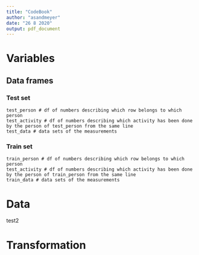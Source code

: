 ```yaml
---
title: "CodeBook"
author: "asandmeyer"
date: "26 8 2020"
output: pdf_document
---
```


# Variables

## Data frames

### Test set
```{r}
test_person # df of numbers describing which row belongs to which person
test_activity # df of numbers describing which activity has been done by the person of test_person from the same line
test_data # data sets of the measurements
```

### Train set
```{r}
train_person # df of numbers describing which row belongs to which person
test_activity # df of numbers describing which activity has been done by the person of train_person from the same line
train_data # data sets of the measurements
```

# Data

test2

# Transformation
